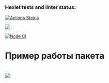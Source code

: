 ### Hexlet tests and linter status:
[![Actions Status](https://github.com/animch/frontend-project-46/workflows/hexlet-check/badge.svg)](https://github.com/animch/frontend-project-46/actions)

<a href="https://codeclimate.com/github/animch/frontend-project-46/maintainability"><img src="https://api.codeclimate.com/v1/badges/3b88a8c8d90e95e54c73/maintainability" /></a>

[![Node CI](https://github.com/animch/frontend-project-46/actions/workflows/nodejs.yml/badge.svg)](https://github.com/animch/frontend-project-46/actions/workflows/nodejs.yml)

<h1>Пример работы пакета<h1>

<a href="https://asciinema.org/a/4vDAe8rOl0Dx8ausGIoq5IlXg" target="_blank"><img src="https://asciinema.org/a/4vDAe8rOl0Dx8ausGIoq5IlXg.svg" /></a>